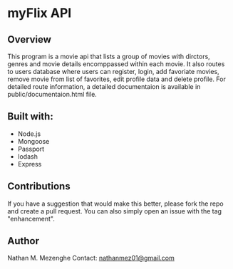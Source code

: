 # myFlix API
## Overview
This program is a movie api that lists a group of movies with dirctors, genres and movie details encomppassed within each movie. It also routes to users database where users can register, login, add favoriate movies, remove movie from list of favorites, edit profile data and delete profile. For detailed route information, a detailed documentaion is available in public/documentaion.html file.
## Built with:
 - Node.js
 - Mongoose
 - Passport 
 - lodash
 - Express
## Contributions
If you have a suggestion that would make this better, please fork the repo and create a pull request. You can also simply open an issue with the tag "enhancement".
## Author
Nathan M. Mezenghe
Contact: nathanmez01@gmail.com
